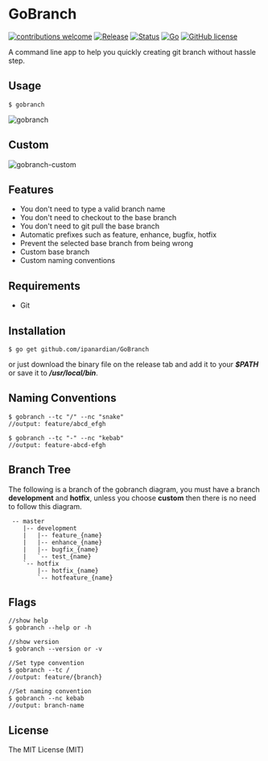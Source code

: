 # GoBranch
[![contributions welcome](https://img.shields.io/badge/contributions-welcome-brightgreen.svg?style=flat)](https://github.com/ipanardian/gobranch/issues) 
[![Release](https://img.shields.io/badge/release-v0.0.0.1-orange.svg)](https://github.com/ipanardian/gobranch/releases)
[![Status](https://img.shields.io/badge/status-beta-green.svg)](https://github.com/ipanardian/gobranch/releases)
[![Go](https://img.shields.io/badge/go-v1.10.x-blue.svg)](https://gitter.im/ipanardian/gobranch)
[![GitHub license](https://img.shields.io/badge/license-MIT-red.svg)](https://github.com/ipanardian/GoBranch/blob/master/LICENSE)



A command line app to help you quickly creating git branch without hassle step.

## Usage
```
$ gobranch
```
![gobranch](https://user-images.githubusercontent.com/415225/44306664-cc81b880-a3bd-11e8-878f-73bc0551bfca.gif)

## Custom
![gobranch-custom](https://user-images.githubusercontent.com/415225/44306690-49ad2d80-a3be-11e8-9c2c-f626618486cc.gif)

## Features
* You don't need to type a valid branch name
* You don't need to checkout to the base branch
* You don't need to git pull the base branch
* Automatic prefixes such as feature, enhance, bugfix, hotfix
* Prevent the selected base branch from being wrong
* Custom base branch
* Custom naming conventions

## Requirements
* Git

## Installation
```
$ go get github.com/ipanardian/GoBranch
```
or just download the binary file on the release tab and add it to your ***$PATH*** or save it to ***/usr/local/bin***.

## Naming Conventions
```
$ gobranch --tc "/" --nc "snake"
//output: feature/abcd_efgh

$ gobranch --tc "-" --nc "kebab"
//output: feature-abcd-efgh
```

## Branch Tree
The following is a branch of the gobranch diagram, you must have a branch **development** and **hotfix**, unless you choose **custom** then there is no need to follow this diagram.
```
 -- master
    |-- development
    |   |-- feature_{name}
    |   |-- enhance_{name}
    |   |-- bugfix_{name}
    |   `-- test_{name}
    `-- hotfix
        |-- hotfix_{name}
        `-- hotfeature_{name}
```

## Flags
```
//show help
$ gobranch --help or -h

//show version
$ gobranch --version or -v

//Set type convention
$ gobranch --tc /
//output: feature/{branch}

//Set naming convention
$ gobranch --nc kebab
//output: branch-name
```

## License
The MIT License (MIT)
